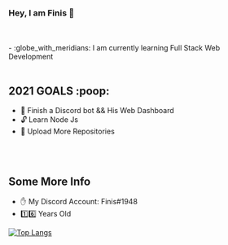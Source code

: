 ### Hey, I am Finis :wave:
<br />
<br />
- :globe_with_meridians: I am currently learning Full Stack Web Development
<br>
<br />
<h2>2021 GOALS :poop:</h2>

- 🤖 Finish a Discord bot && His Web Dashboard
- :unlock: Learn Node Js
- :open_file_folder: Upload More Repositories

<br>
<br />
<h2>Some More Info</h2>

- :hand: My Discord Account: Finis#1948
- :one::six: Years Old

[![Top Langs](https://github-readme-stats.vercel.app/api/top-langs/?username=Finis666)](https://github.com/anuraghazra/github-readme-stats)

